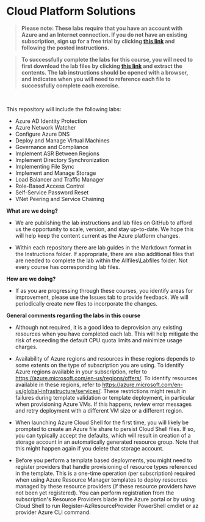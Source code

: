 # Cloud Platform Solutions

> **Please note: These labs require that you have an account with Azure and an Internet connection. If you do not have an existing subscription, sign up for a free trial by clicking [this link](https://azure.microsoft.com/en-us/free) and following the posted instructions.**

> **To successfully complete the labs for this course, you will need to first download the lab files by clicking [this link](https://github.com/BGarza-CoIT/D084-Lab-Resources/archive/master.zip) and extract the contents.  The lab instructions should be opened with a browser, and indicates when you will need to reference each file to successfully complete each exercise.**

<br />

This repository will include the following labs:

-  Azure AD Identity Protection
-  Azure Network Watcher
-  Configure Azure DNS
-  Deploy and Manage Virtual Machines
-  Governance and Compliance
-  Implement ASR Between Regions
-  Implement Directory Synchronization
-  Implementing File Sync
-  Implement and Manage Storage
-  Load Balancer and Traffic Manager
-  Role-Based Access Control
-  Self-Service Password Reset
-  VNet Peering and Service Chaining


**What are we doing?**

*	We are publishing the lab instructions and lab files on GitHub to afford us the opportunity to scale, version, and stay up-to-date. We hope this will help keep the content current as the Azure platform changes.

*	Within each repository there are lab guides in the Markdown format in the Instructions folder. If appropriate, there are also additional files that are needed to complete the lab within the Allfiles\Labfiles folder. Not every course has corresponding lab files.

**How are we doing?**

*	If as you are progressing through these courses, you identify areas for improvement, please use the Issues tab to provide feedback. We will periodically create new files to incorporate the changes.

**General comments regarding the labs in this course**

* Although not required, it is a good idea to deprovision any existing resources when you have completed each lab. This will help mitigate the risk of exceeding the default CPU quota limits and minimize usage charges.

* Availability of Azure regions and resources in these regions depends to some extents on the type of subscription you are using. To identify Azure regions available in your subscription, refer to https://azure.microsoft.com/en-us/regions/offers/. To identify resources available in these regions, refer to https://azure.microsoft.com/en-us/global-infrastructure/services/. These restrictions might result in failures during template validation or template deployment, in particular when provisioning Azure VMs. If this happens, review error messages and retry deployment with a different VM size or a different region.

* When launching Azure Cloud Shell for the first time, you will likely be prompted to create an Azure file share to persist Cloud Shell files. If so, you can typically accept the defaults, which will result in creation of a storage account in an automatically generated resource group. Note that this might happen again if you delete that storage account.

* Before you perform a template based deployments, you might need to register providers that handle provisioning of resource types referenced in the template. This is a one-time operation (per subscription) required when using Azure Resource Manager templates to deploy resources managed by these resource providers (if these resource providers have not been yet registered). You can perform registration from the subscription's Resource Providers blade in the Azure portal or by using Cloud Shell to run Register-AzResourceProvider PowerShell cmdlet or az provider Azure CLI command.
